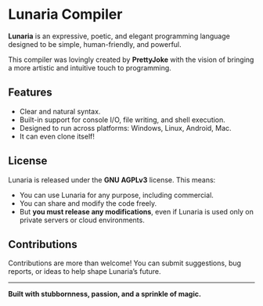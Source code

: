 # Lunaria Compiler

**Lunaria** is an expressive, poetic, and elegant programming language designed to be simple, human-friendly, and powerful.

This compiler was lovingly created by **PrettyJoke** with the vision of bringing a more artistic and intuitive touch to programming.

## Features

- Clear and natural syntax.
- Built-in support for console I/O, file writing, and shell execution.
- Designed to run across platforms: Windows, Linux, Android, Mac.
- It can even clone itself!

## License

Lunaria is released under the **GNU AGPLv3** license. This means:

- You can use Lunaria for any purpose, including commercial.
- You can share and modify the code freely.
- But **you must release any modifications**, even if Lunaria is used only on private servers or cloud environments.

## Contributions

Contributions are more than welcome! You can submit suggestions, bug reports, or ideas to help shape Lunaria’s future.

---

**Built with stubbornness, passion, and a sprinkle of magic.**
